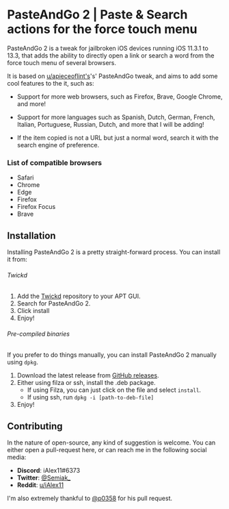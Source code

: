 # PasteAndGo 2 | Paste & Search actions for the force touch menu
PasteAndGo 2 is a tweak for jailbroken iOS devices running iOS 11.3.1 to 13.3, that adds the ability to directly open a link or search a word
from the force touch menu of several browsers.

It is based on [u/apieceoflint's](https://reddit.com/u/apieceoflint)'s' PasteAndGo tweak, and aims to add some cool features to the it, such as:
- Support for more web browsers, such as Firefox, Brave, Google Chrome, and more!

- Support for more languages such as Spanish, Dutch, German, French, Italian, Portuguese, Russian, Dutch, and more that I will be adding!

- If the item copied is not a URL but just a normal word, search it with the search engine of preference.

### List of compatible browsers
 - Safari
 - Chrome
 - Edge
 - Firefox
 - Firefox Focus
 - Brave

## Installation
Installing PasteAndGo 2 is a pretty straight-forward process. You can install it from:

###### Twickd
1. Add the [Twickd](https://repo.twickd.com) repository to your APT GUI.
2. Search for PasteAndGo 2.
3. Click install
4. Enjoy!

###### Pre-compiled binaries
If you prefer to do things manually, you can install PasteAndGo 2 manually using `dpkg`.

1. Download the latest release from [GitHub releases](https://github.com/iAlex11/PasteAndGo2/releases).
2. Either using filza or ssh, install the .deb package.
	* If using Filza, you can just click on the file and select `install`.
	* If using ssh, run `dpkg -i [path-to-deb-file]`
3. Enjoy!

## Contributing
In the nature of open-source, any kind of suggestion is welcome.
You can either open a pull-request here, or can reach me in the following social media:
* **Discord**: iAlex11#6373
* **Twitter**: [@Semiak_](https://twitter.com/Semiak_)
* **Reddit**: [u/iAlex11](https://reddit.com/u/iAlex11)

I'm also extremely thankful to [@p0358](https://github.com/p0358) for his pull request.
